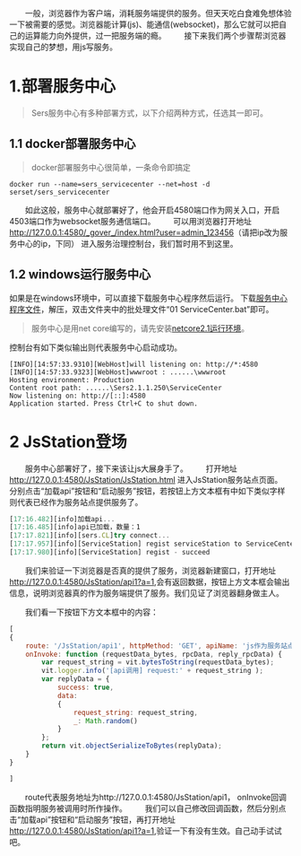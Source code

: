   一般，浏览器作为客户端，消耗服务端提供的服务。但天天吃白食难免想体验一下被需要的感觉。浏览器能计算(js)、能通信(websocket)，那么它就可以把自己的运算能力向外提供，过一把服务端的瘾。
  接下来我们两个步骤帮浏览器实现自己的梦想，用js写服务。


# 1.部署服务中心
>Sers服务中心有多种部署方式，以下介绍两种方式，任选其一即可。

## 1.1 docker部署服务中心
>docker部署服务中心很简单，一条命令即搞定

```shell
docker run --name=sers_servicecenter --net=host -d serset/sers_servicecenter
```

  如此这般，服务中心就部署好了，他会开启4580端口作为网关入口，开启4503端口作为websocket服务通信端口。
  可以用浏览器打开地址 <http://127.0.0.1:4580/_gover_/index.html?user=admin_123456>（请把ip改为服务中心的ip，下同） 进入服务治理控制台，我们暂时用不到这里。


## 1.2 windows运行服务中心
如果是在windows环境中，可以直接下载服务中心程序然后运行。
下载[服务中心程序文件](https://sersms.github.io/file/Sers/Sers2.1.1.250/SersPublish2.1.1.250.zip)，解压，双击文件夹中的批处理文件“01 ServiceCenter.bat”即可。
>服务中心是用net core编写的，请先安装[netcore2.1运行环境](https://sersms.github.io/?md/解析Sers微服务/0.1windows安装netcore2.1运行环境.md)。

控制台有如下类似输出则代表服务中心启动成功。
```
[INFO][14:57:33.9310][WebHost]will listening on: http://*:4580
[INFO][14:57:33.9323][WebHost]wwwroot : ......\wwwroot
Hosting environment: Production
Content root path: ......\Sers2.1.1.250\ServiceCenter
Now listening on: http://[::]:4580
Application started. Press Ctrl+C to shut down.
```


# 2 JsStation登场
  服务中心部署好了，接下来该让js大展身手了。
  打开地址 <http://127.0.0.1:4580/JsStation/JsStation.html> 进入JsStation服务站点页面。
分别点击“加载api”按钮和“启动服务”按钮，若按钮上方文本框有中如下类似字样则代表已经作为服务站点提供服务了。

```javascript
[17:16.482][info]加载api...
[17:16.485][info]api已加载，数量：1
[17:17.821][info][sers.CL]try connect...
[17:17.957][info][ServiceStation] regist serviceStation to ServiceCenter...
[17:17.980][info][ServiceStation] regist - succeed
```
  我们来验证一下浏览器是否真的提供了服务，浏览器新建窗口，打开地址 <http://127.0.0.1:4580/JsStation/api1?a=1>,会有返回数据，按钮上方文本框会输出信息，说明浏览器真的作为服务端提供了服务。我们见证了浏览器翻身做主人。
 
  我们看一下按钮下方文本框中的内容：
```javascript
[
{
    route: '/JsStation/api1', httpMethod: 'GET', apiName: 'js作为服务站点',
    onInvoke: function (requestData_bytes, rpcData, reply_rpcData) {
        var request_string = vit.bytesToString(requestData_bytes);
        vit.logger.info('[api调用] request:' + request_string );
        var replyData = {
            success: true,
            data:
            {
                request_string: request_string,
                _: Math.random()
            }
        };
        return vit.objectSerializeToBytes(replyData);
    }
}

]

```
  route代表服务地址为http://127.0.0.1:4580/JsStation/api1， onInvoke回调函数指明服务被调用时所作操作。
  我们可以自己修改回调函数，然后分别点击“加载api”按钮和“启动服务”按钮，再打开地址 <http://127.0.0.1:4580/JsStation/api1?a=1>,验证一下有没有生效。自己动手试试吧。





